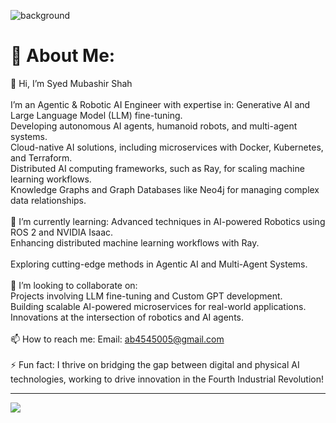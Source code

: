 ![background](https://github.com/musman-js/musman-js/assets/142093838/3aca18ca-3f5c-4f3a-a816-31fdb44367dc)

# 💫 About Me:
👋 Hi, I’m Syed Mubashir Shah 
<br><br>I’m an Agentic & Robotic AI Engineer with expertise in: Generative AI and Large Language Model (LLM) fine-tuning.<br>Developing autonomous AI agents, humanoid robots, and multi-agent systems.<br>Cloud-native AI solutions, including microservices with Docker, Kubernetes, and Terraform.<br>Distributed AI computing frameworks, such as Ray, for scaling machine learning workflows.<br>Knowledge Graphs and Graph Databases like Neo4j for managing complex data relationships.<br><br>🌱 I’m currently learning: Advanced techniques in AI-powered Robotics using ROS 2 and NVIDIA Isaac.<br>Enhancing distributed machine learning workflows with Ray.<br><br>Exploring cutting-edge methods in Agentic AI and Multi-Agent Systems.<br><br>💞️ I’m looking to collaborate on:<br>Projects involving LLM fine-tuning and Custom GPT development.<br>Building scalable AI-powered microservices for real-world applications.<br>Innovations at the intersection of robotics and AI agents.<br><br>📫 How to reach me: Email: ab4545005@gmail.com<br><br>⚡ Fun fact: I thrive on bridging the gap between digital and physical AI technologies, working to drive innovation in the Fourth Industrial Revolution!

---
[![](https://visitcount.itsvg.in/api?id=Xyntax-source&icon=0&color=0)](https://visitcount.itsvg.in)

